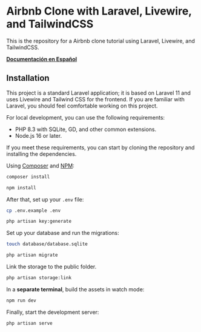 # Airbnb Clone with Laravel, Livewire, and TailwindCSS

This is the repository for a Airbnb clone tutorial using Laravel, Livewire, and TailwindCSS.

[**Documentación en Español**](./README.es.md)

## Installation

This project is a standard Laravel application; it is based on Laravel 11 and uses Livewire and Tailwind CSS for the frontend. If you are familiar with Laravel, you should feel comfortable working on this project.

For local development, you can use the following requirements:

- PHP 8.3 with SQLite, GD, and other common extensions.
- Node.js 16 or later.

If you meet these requirements, you can start by cloning the repository and installing the dependencies.

Using [Composer](https://getcomposer.org) and [NPM](https://www.npmjs.com):

```bash
composer install

npm install
```

After that, set up your `.env` file:

```bash
cp .env.example .env

php artisan key:generate
```

Set up your database and run the migrations:

```bash
touch database/database.sqlite

php artisan migrate
```

Link the storage to the public folder.

```bash
php artisan storage:link
```

In a **separate terminal**, build the assets in watch mode:

```bash
npm run dev
```

Finally, start the development server:

```bash
php artisan serve
```
